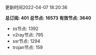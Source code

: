 更新时间2022-04-07 18:20:36

**总订阅: 401**
**总节点: 16573**
**有效节点: 3640**
- ss节点: 1392
- v2ray节点: 795
- ssr节点: 1294
- trojan节点: 159
